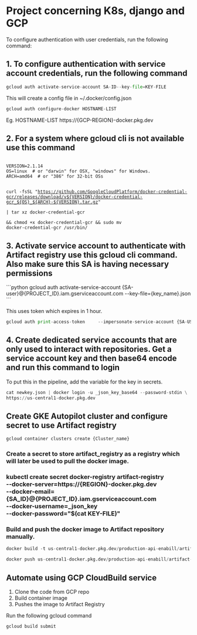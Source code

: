# Project concerning K8s, django and GCP

To configure authentication with user credentials, run the following command:


<h2>1. To configure authentication with service account credentials, run the following command</h2>

```python
gcloud auth activate-service-account SA-ID--key-file=KEY-FILE
```

This will create a config file in ~/.docker/config.json

```python
gcloud auth configure-docker HOSTNAME-LIST
```
Eg. HOSTNAME-LIST https://{GCP-REGION}-docker.pkg.dev

<h2>2. For a system where gcloud cli is not available use this command</h2>

<code>
VERSION=2.1.14
OS=linux  # or "darwin" for OSX, "windows" for Windows.
ARCH=amd64  # or "386" for 32-bit OSs

curl -fsSL "https://github.com/GoogleCloudPlatform/docker-credential-gcr/releases/download/v${VERSION}/docker-credential-gcr_${OS}_${ARCH}-${VERSION}.tar.gz" \
| tar xz docker-credential-gcr \
&& chmod +x docker-credential-gcr && sudo mv docker-credential-gcr /usr/bin/
</code>


<h2>3. Activate service account to authenticate with Artifact registry use this gcloud cli command. Also make sure this SA is having necessary permissions</h2>
```python
gcloud auth activate-service-account {SA-user}@{PROJECT_ID}.iam.gserviceaccount.com --key-file={key_name}.json
```

This uses token which expires in 1 hour.
```python
gcloud auth print-access-token     --impersonate-service-account {SA-USER}@{PROJECT_ID}.iam.gserviceaccount.com | docker login     -u oauth2accesstoken     --password-stdin https://{REGION}-docker.pkg.dev
```


<h2>4. Create dedicated service accounts that are only used to interact with repositories.
Get a service account key and then base64 encode and run this command to login</h2>

To put this in the pipeline, add the variable for the key in secrets.
```python
cat newkey.json | docker login -u _json_key_base64 --password-stdin \
https://us-central1-docker.pkg.dev 
```


<h2>Create GKE Autopilot cluster and configure secret to use Artifact registry</h2>

```python
gcloud container clusters create {Cluster_name}
```

<h3>Create a secret to store artifact_registry as a registry which will later be used to pull the docker image.<h3>

kubectl create secret docker-registry artifact-registry \
--docker-server=https://{REGION}-docker.pkg.dev \
--docker-email={SA_ID}@{PROJECT_ID}.iam.gserviceaccount.com \
--docker-username=_json_key \
--docker-password="$(cat KEY-FILE)"


<h3>Build and push the docker image to Artifact repository manually.</h3>

```python
docker build -t us-central1-docker.pkg.dev/production-api-enabill/artifact-k8s/django-k8s:latest .
```

```python
docker push us-central1-docker.pkg.dev/production-api-enabill/artifact-k8s/django-k8s --all-tags
```


<h2>Automate using GCP CloudBuild service</h2>


1. Clone the code from GCP repo
2. Build container image
3. Pushes the image to Artifact Registry

Run the following gcloud command

```python 
gcloud build submit 
```

